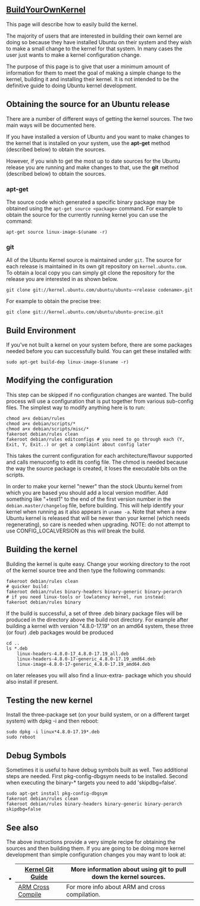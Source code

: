 ## [BuildYourOwnKernel](https://wiki.ubuntu.com/Kernel/BuildYourOwnKernel)

This page will describe how to easily build the kernel.

The majority of users that are interested in building their own kernel are doing so because they have installed Ubuntu on their system and they wish to make a small change to the kernel for that system. In many cases the user just wants to make a kernel configuration change.

The purpose of this page is to give that user a minimum amount of information for them to meet the goal of making a simple change to the kernel, building it and installing their kernel. It is not intended to be the definitive guide to doing Ubuntu kernel development.

## Obtaining the source for an Ubuntu release

There are a number of different ways of getting the kernel sources. The two main ways will be documented here.

If you have installed a version of Ubuntu and you want to make changes to the kernel that is installed on your system, use the **apt-get** method (described below) to obtain the sources.

However, if you wish to get the most up to date sources for the Ubuntu release you are running and make changes to that, use the **git** method (described below) to obtain the sources.

### apt-get

The source code which generated a specific binary package may be obtained using the `apt-get source <package>` command. For example to obtain the source for the currently running kernel you can use the command:

```
apt-get source linux-image-$(uname -r)
```

### git

All of the Ubuntu Kernel source is maintained under `git`. The source for each release is maintained in its own git repository on `kernel.ubuntu.com`. To obtain a local copy you can simply git clone the repository for the release you are interested in as shown below.

```
git clone git://kernel.ubuntu.com/ubuntu/ubuntu-<release codename>.git
```

For example to obtain the precise tree:

```
git clone git://kernel.ubuntu.com/ubuntu/ubuntu-precise.git
```

## Build Environment

If you've not built a kernel on your system before, there are some packages needed before you can successfully build. You can get these installed with:

```
sudo apt-get build-dep linux-image-$(uname -r)
```

## Modifying the configuration

This step can be skipped if no configuration changes are wanted. The build process will use a configuration that is put together from various sub-config files. The simplest way to modify anything here is to run:

```
chmod a+x debian/rules
chmod a+x debian/scripts/*
chmod a+x debian/scripts/misc/*
fakeroot debian/rules clean
fakeroot debian/rules editconfigs # you need to go through each (Y, Exit, Y, Exit..) or get a complaint about config later
```

This takes the current configuration for each architecture/flavour supported and calls menuconfig to edit its config file. The chmod is needed because the way the source package is created, it loses the executable bits on the scripts.

In order to make your kernel "newer" than the stock Ubuntu kernel from which you are based you should add a local version modifier. Add something like "+test1" to the end of the first version number in the `debian.master/changelog` file, before building. This will help identify your kernel when running as it also appears in `uname -a`. Note that when a new Ubuntu kernel is released that will be newer than your kernel (which needs regenerating), so care is needed when upgrading. NOTE: do not attempt to use CONFIG_LOCALVERSION as this _will_ break the build.

## Building the kernel

Building the kernel is quite easy. Change your working directory to the root of the kernel source tree and then type the following commands:

```
fakeroot debian/rules clean
# quicker build:
fakeroot debian/rules binary-headers binary-generic binary-perarch
# if you need linux-tools or lowlatency kernel, run instead:
fakeroot debian/rules binary
```

If the build is successful, a set of three .deb binary package files will be produced in the directory above the build root directory. For example after building a kernel with version "4.8.0-17.19" on an amd64 system, these three (or four) .deb packages would be produced

```
cd ..
ls *.deb
    linux-headers-4.8.0-17_4.8.0-17.19_all.deb
    linux-headers-4.8.0-17-generic_4.8.0-17.19_amd64.deb
    linux-image-4.8.0-17-generic_4.8.0-17.19_amd64.deb
```

on later releases you will also find a linux-extra- package which you should also install if present.

## Testing the new kernel

Install the three-package set (on your build system, or on a different target system) with dpkg -i and then reboot:

```
sudo dpkg -i linux*4.8.0-17.19*.deb
sudo reboot
```

## Debug Symbols

Sometimes it is useful to have debug symbols built as well. Two additional steps are needed. First pkg-config-dbgsym needs to be installed. Second when executing the binary-* targets you need to add 'skipdbg=false'.

```
sudo apt-get install pkg-config-dbgsym
fakeroot debian/rules clean
fakeroot debian/rules binary-headers binary-generic binary-perarch skipdbg=false
```

## See also

The above instructions provide a very simple recipe for obtaining the sources and then building them. If you are going to be doing more kernel development than simple configuration changes you may want to look at:

- | [Kernel Git Guide](https://wiki.ubuntu.com/Kernel/Dev/KernelGitGuide) | More information about using git to pull down the kernel sources. |
  | ---------------------------------------- | ---------------------------------------- |
  | [ARM Cross Compile](https://wiki.ubuntu.com/KernelTeam/ARMKernelCrossCompile) | For more info about ARM and cross compilation. |

